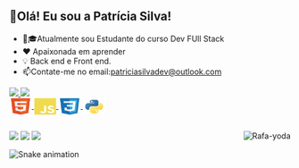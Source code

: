   ## 🙋Olá! Eu sou a Patrícia Silva! 
- 👩🎓Atualmente sou Estudante do curso Dev FUll Stack 
- ❤️ Apaixonada em aprender 
- 💡 Back end e Front end.  
 - 📫Contate-me no email:patriciasilvadev@outlook.com
 <div>
  <a href="https://github.com/Patricia-Silva1">
  <img height="180em" src="https://github-readme-stats.vercel.app/api?username=Patricia-Silva1&show_icons=true&theme=dark&include_all_commits=true&count_private=true"/>
  <img height="180em" src="https://github-readme-stats.vercel.app/api/top-langs/?username=Patricia-Silva1&layout=compact&langs_count=7&theme=dark"/>
</div>
    <img align="center" alt="Rafa-HTML" height="30" width="40" src="https://raw.githubusercontent.com/devicons/devicon/master/icons/html5/html5-original.svg">
  <img align="center" alt="Rafa-Js" height="30" width="40" src="https://raw.githubusercontent.com/devicons/devicon/master/icons/javascript/javascript-plain.svg">
  <img align="center" alt="Rafa-CSS" height="30" width="40" src="https://raw.githubusercontent.com/devicons/devicon/master/icons/css3/css3-original.svg">
  <img align="center" alt="Rafa-Python" height="30" width="40" src="https://raw.githubusercontent.com/devicons/devicon/master/icons/python/python-original.svg">

</div>

 ##
 <div> 
     <a href = "mailto:contatopatriciasilva@outlook.com"><img src="https://img.shields.io/badge/-Gmail-%23333?style=for-the-badge&logo=gmail&logoColor=white" target="_blank"></a>
  <a href="https://www.linkedin.com/in/patricia-silva-605008204" target="_blank"><img src="https://img.shields.io/badge/-LinkedIn-%230077B5?style=for-the-badge&logo=linkedin&logoColor=white" target="_blank"></a> 
 <a href= 'https://whats.link/paty1nascimento'><img src="https://img.shields.io/badge/WhatsApp-25D366?style=for-the-badge&logo=whatsapp&logoColor=white"></a>
      
 <img align="right" alt="Rafa-yoda" src="https://cdn.discordapp.com/attachments/795358919417397249/825430589581688872/hi.gif">
  
  ![Snake animation](https://github.com/psnascimento/psnascimento/blob/output/github-contribution-grid-snake.svg)
  
</div>
  


